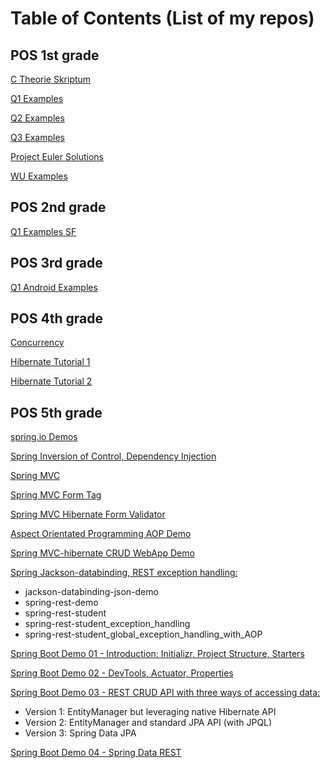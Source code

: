 # Table of Contents (List of my repos) 

## POS 1st grade 

[C Theorie Skriptum](https://github.com/jfarmer20/1POS_C_Theorie)  

[Q1 Examples](https://github.com/jfarmer20/1POS_Q1) 

[Q2 Examples](https://github.com/jfarmer20/1POS_Q2)

[Q3 Examples](https://github.com/jfarmer20/1POS_Q3)  

[Project Euler Solutions](https://github.com/jfarmer20/project_euler)  

[WU Examples](https://github.com/jfarmer20/1POS_WU)  

## POS 2nd grade

[Q1 Examples SF](https://github.com/jfarmer20/2POS_Q1)  

## POS 3rd grade

[Q1 Android Examples](https://github.com/jfarmer20/apps_q1)  

## POS 4th grade

[Concurrency](https://github.com/jfarmer20/4POS_Concurrency)  

[Hibernate Tutorial 1](https://github.com/jfarmer20/hibernate-tutorial)  

[Hibernate Tutorial 2](https://github.com/jfarmer20/hibernate-tutorial2)

## POS 5th grade  

[spring.io Demos](https://github.com/jfarmer20/5PosSpring)  

[Spring Inversion of Control, Dependency Injection](https://github.com/jfarmer20/5POSSpring5)  

[Spring MVC](https://github.com/jfarmer20/pos5-spring-mvc)  

[Spring MVC Form Tag](https://github.com/jfarmer20/spring-mvc-form-tag)  

[Spring MVC Hibernate Form Validator](https://github.com/jfarmer20/spring-mvc-form-hibernate-validator)

[Aspect Orientated Programming AOP Demo](https://github.com/jfarmer20/spring-demo-aop)

[Spring MVC-hibernate CRUD WebApp Demo](https://github.com/jfarmer20/spring-mvc-hb-crud-crm)

[Spring Jackson-databinding, REST exception handling:](https://github.com/jfarmer20/demo_spring_rest)

- jackson-databinding-json-demo
- spring-rest-demo
- spring-rest-student
- spring-rest-student_exception_handling
- spring-rest-student_global_exception_handling_with_AOP

[Spring Boot Demo 01 - Introduction: Initializr, Project Structure, Starters](https://github.com/jfarmer20/springbootdemo)

[Spring Boot Demo 02 - DevTools, Actuator, Properties](https://github.com/jfarmer20/springbootdemo02)  

[Spring Boot Demo 03 - REST CRUD API with three ways of accessing data:](https://github.com/jfarmer20/springbootdemo03)  
- Version 1: EntityManager but leveraging native Hibernate API
- Version 2: EntityManager and standard JPA API (with JPQL)
- Version 3: Spring Data JPA 

[Spring Boot Demo 04 - Spring Data REST](https://github.com/jfarmer20/datarestdemo)  


